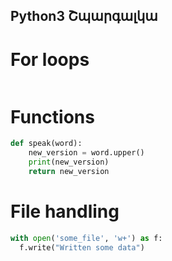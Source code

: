 Python3 Շպարգալկա
----------------

# For loops

```python

```

# Functions



```python
def speak(word):
	new_version = word.upper()
	print(new_version)
	return new_version

```

# File handling

```python
with open('some_file', 'w+') as f:
  f.write("Written some data")

```
